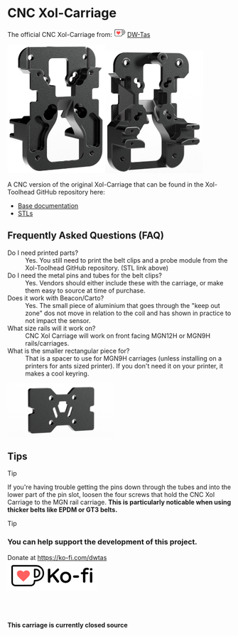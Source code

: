 # CNC Xol-Carriage

The official CNC Xol-Carriage from: [![ko-fi](docs/images/Ko-fi_smol.png)](https://ko-fi.com/O5O5OCC0K) [DW-Tas](https://github.com/DW-Tas)<br/>

<img src='docs/images/Xol-Carriage.2.png' width=220 /><img src='docs/images/Xol-Carriage.5.png' width=220 />

A CNC version of the original Xol-Carriage that can be found in the Xol-Toolhead GitHub repository here:<br/>

* <a href="https://github.com/Armchair-Heavy-Industries/Xol-Toolhead/blob/main/docs/xol_carriage_assembly.md">Base documentation</a>
* <a href="https://github.com/Armchair-Heavy-Industries/Xol-Toolhead/tree/main/STL/Xol-Carriage">STLs</a>

## Frequently Asked Questions (FAQ)

<dl>

  <dt>Do I need printed parts?</dt>
  <dd>Yes. You still need to print the belt clips and a probe module from the Xol-Toolhead GitHub repository. (STL link above)</dd>

  <dt>Do I need the metal pins and tubes for the belt clips?</dt>
  <dd>Yes. Vendors should either include these with the carriage, or make them easy to source at time of purchase.</dd>

  <dt>Does it work with Beacon/Carto?</dt>
  <dd>Yes. The small piece of aluminium that goes through the "keep out zone" dos not move in relation to the coil and has shown in practice to not impact the sensor.</dd>

  <dt>What size rails will it work on?</dt>
  <dd>CNC Xol Carriage will work on front facing MGN12H or MGN9H rails/carriages.</dd>

  <dt>What is the smaller rectangular piece for?</dt>
  <dd>That is a spacer to use for MGN9H carriages (unless installing on a printers for ants sized printer). If you don't need it on your printer, it makes a cool keyring.</dd>

</dl>

<img src='docs/images/Xol-Carriage.4.png' height=120 />

## Tips

> [!TIP]
> If you're having trouble getting the pins down through the tubes and into the lower part of the pin slot, loosen the four screws that hold the CNC Xol Carriage to the MGN rail carriage. **This is particularly noticable when using thicker belts like EPDM or GT3 belts.**

> [!TIP] 
> ### You can help support the development of this project.<br/>
> Donate at https://ko-fi.com/dwtas<br/>
[![ko-fi](docs/images/Ko-fi_TextLogo.png)](https://ko-fi.com/dwtas)

<br/><br/>

#### This carriage is currently closed source
